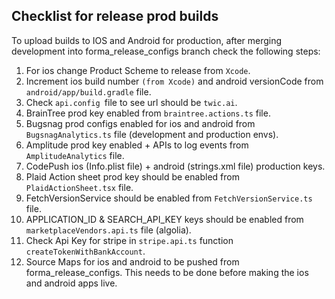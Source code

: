 ## Checklist for release prod builds

To upload builds to IOS and Android for production, after merging development into forma_release_configs branch check the following steps:

1. For ios change Product Scheme to release from `Xcode`.
2. Increment ios build number `(from Xcode)` and android versionCode from `android/app/build.gradle` file.
3. Check `api.config `file to see url should be `twic.ai`.
4. BrainTree prod key enabled from `braintree.actions.ts` file.
5. Bugsnag prod configs enabled for ios and android from `BugsnagAnalytics.ts` file (development and production envs).
6. Amplitude prod key enabled + APIs to log events from `AmplitudeAnalytics` file.
7. CodePush ios (Info.plist file) + android (strings.xml file) production keys.
8. Plaid Action sheet prod key should be enabled from `PlaidActionSheet.tsx` file.
9. FetchVersionService should be enabled from `FetchVersionService.ts` file.
10. APPLICATION_ID & SEARCH_API_KEY keys should be enabled from `marketplaceVendors.api.ts` file (algolia).
11. Check Api Key for stripe in `stripe.api.ts` function `createTokenWithBankAccount`.
12. Source Maps for ios and android to be pushed from forma_release_configs. This needs to be done before making the ios and android apps live.

